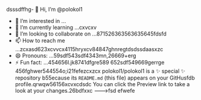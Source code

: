 dsssdffhg- 👋 Hi, I’m @polokol1
- 👀 I’m interested in ...
- 🌱 I’m currently learning ...cxvcxv
- 💞️ I’m looking to collaborate on ...871526363563635645fdsfd
- 📫 How to reach me ...zcxasd623xcvvcx4115hryxcv84847ghnregtdsdssdaasxzc
- 😄 Pronouns: ...59sdf543sdf4343mn,26669+erg
- ⚡ Fun fact: ...454656l.jk8741dfgre589
652sdf549669gerrge
  456fghwer544554o;i21fefezcxzcx
polokol1/polokol1 is a ✨ special ✨ repository b55ecause its `README.md` (this file) appears on your GitHusfdb profile.qrwqw56156xcvxcdsdc
You can click the Preview link to take a look at your changes.26bdfxxc
--->fsd
efwefe
